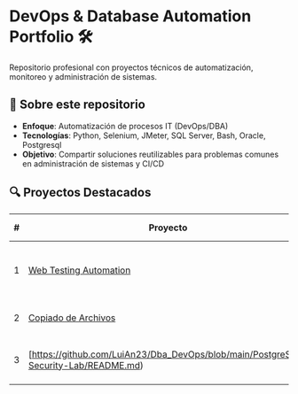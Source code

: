 # DevOps & Database Automation Portfolio 🛠️

Repositorio profesional con proyectos técnicos de automatización, monitoreo y administración de sistemas.

## 🚀 Sobre este repositorio
- **Enfoque**: Automatización de procesos IT (DevOps/DBA)
- **Tecnologías**: Python, Selenium, JMeter, SQL Server, Bash, Oracle, Postgresql
- **Objetivo**: Compartir soluciones reutilizables para problemas comunes en administración de sistemas y CI/CD

## 🔍 Proyectos Destacados
| #  | Proyecto | Descripción | Tecnologías Clave |
|----|----------|-------------|-------------------|
| 1  | [Web Testing Automation](1_Web_Testing_Automation/README.md) | Monitoreo automatizado de disponibilidad web | Python, Selenium, ReportLab |
| 2  | [Copiado de Archivos](2_Copy_Tool_con_interfaz_grafica/README.md) | Busca y copia archivos de direntes rutas | Python, Python 3.8+ con Tkinter |
| 3  | [https://github.com/LuiAn23/Dba_DevOps/blob/main/PostgreSQL-Security-Lab/README.md) | Scripts para administración de bases de datos | Postgresql |

